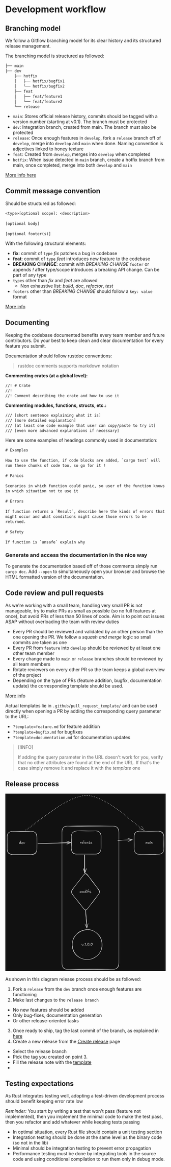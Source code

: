# Development workflow

## Branching model


We follow a Gitflow branching model for its clear history and its structured release management.

The branching model is structured as followed:

```
├── main
├── dev
    ├── hotfix
    │   ├── hotfix/bugfix1
    │   └── hotfix/bugfix2
    ├── feat
    │   ├── feat/feature1
    │   └── feat/feature2
    └── release
```

- `main`: Stores official release history, commits should be tagged with a version number (starting at v0.1). The branch must be protected
- `dev`: Integration branch, created from main. The branch must also be protected
- `release`: Once enough features in `develop`, fork a `release` branch off of `develop`, merge into `develop` and `main` when done. Naming convention is adjectives linked to honey texture
- `feat`: Created from `develop`, merges into `develop` when completed
- `hotfix`: When issue detected in `main` branch, create a hotfix branch from main, once completed, merge into both `develop` and `main`

[More info here](https://www.atlassian.com/git/tutorials/comparing-workflows/gitflow-workflow)

## Commit message convention

Should be structured as followed:

```
<type>[optional scope]: <description>

[optional body]

[optional footer(s)]
```

With the following structural elements:

- **fix**: commit of `type` *fix* patches a bug in codebase
- **feat**: commit of `type` *feat*  introduces new feature to the codebase
- **BREAKING CHANGE**: commit with *BREAKING CHANGE* `footer` or appends *!* after type/scope introduces a breaking API change. Can be part of any type
- `types` other than *fix* and *feat* are allowed
  - Non exhaustive list: *build*, *doc*, *refactor*, *test* 
- `footers` other than *BREAKING CHANGE* should follow a `key: value` format

[More info](https://www.conventionalcommits.org/en/v1.0.0/#summary)

## Documenting

Keeping the codebase documented benefits every team member and future contributors. Do your best to keep clean and clear documentation for every feature you submit.

Documentation should follow rustdoc conventions:

> rustdoc comments supports markdown notation

**Commenting crates (at a global level):**
```
//! # Crate
//!
//! Comment describing the crate and how to use it
```

**Commenting modules, functions, structs, etc.:**
```
/// [short sentence explaining what it is]
/// [more detailed explanation]
/// [at least one code example that user can copy/paste to try it]
/// [even more advanced explanations if necessary]
```

Here are some examples of headings commonly used in documentation:

```
# Examples

How to use the function, if code blocks are added, `cargo test` will run these chunks of code too, so go for it !

# Panics

Scenarios in which function could panic, so user of the function knows in which situation not to use it

# Errors

If function returns a `Result`, describe here the kinds of errors that might occur and what conditions might cause those errors to be returned.

# Safety

If function is `unsafe` explain why
```

### Generate and access the documentation in the nice way

To generate the documentation based off of those comments simply run `cargo doc`. Add `--open` to simultaneously open your browser and browse the HTML formatted version of the documentation.


## Code review and pull requests

As we're working with a small team, handling very small PR is not manageable, try to make PRs as small as possible (so no full features at once), but avoid PRs of less than 50 lines of code. Aim is to point out issues ASAP without overloading the team with review duties

- Every PR should be reviewed and validated by an other person than the one opening the PR. We follow a *squash and merge* logic so small commits are taken as one
- Every PR from `feature` into `develop` should be reviewed by at least one other team member
- Every change made to `main` or `release` branches should be reviewed by all team members
- Rotate reviewers on every other PR so the team keeps a global overview of the project
- Depending on the type of PRs (feature addition, bugfix, documentation update) the corresponding template should be used.

[More info](https://blog.mergify.com/pull-request-review-best-practices-code-excellence/)


Actual templates lie in `.github/pull_request_template/` and can be used directly when opening a PR by adding the corresponding query parameter to the URL:
- `?template=feature.md` for feature addition
- `?template=bugfix.md` for bugfixes
- `?template=documentation.md` for documentation updates

>[!INFO]
>
> If adding the query parameter in the URL doesn't work for you, verify that no other attributes are found at the end of the URL. If that's the case simply remove it and replace it with the *template* one

## Release process

![Release Process](./release-process.png)

As shown in this diagram release process should be as followed:

1. Fork a `release` from the `dev` branch once enough features are functioning
2. Make last changes to the `release branch`
  - No new features should be added
  - Only bug-fixes, documentation generation
  - Or other release-oriented tasks
3. Once ready to ship, tag the last commit of the branch, as explained in [here](/doc/development/ci_cd.md#release-process)
4. Create a new release from the [Create release](https://github.com/b0cal/miel/releases/new) page
  - Select the release branch
  - Pick the tag you created on point 3.
  - Fill the release note with the [template]()
  - 
  


## Testing expectations

As Rust integrates testing well, adopting a test-driven development process should benefit keeping error rate low

*Reminder:* You start by writing a test that won't pass (feature not implemented), then you implement the minimal code to make the test pass, then you refactor and add whatever while keeping tests passing

- In optimal situation, every Rust file should contain a unit testing section
- Integration testing should be done at the same level as the binary code (so not in the lib)
- Minimal should be integration testing to prevent error propagation
- Performance testing must be done by integrating tools in the source code and
using conditional compilation to run them only in debug mode.
